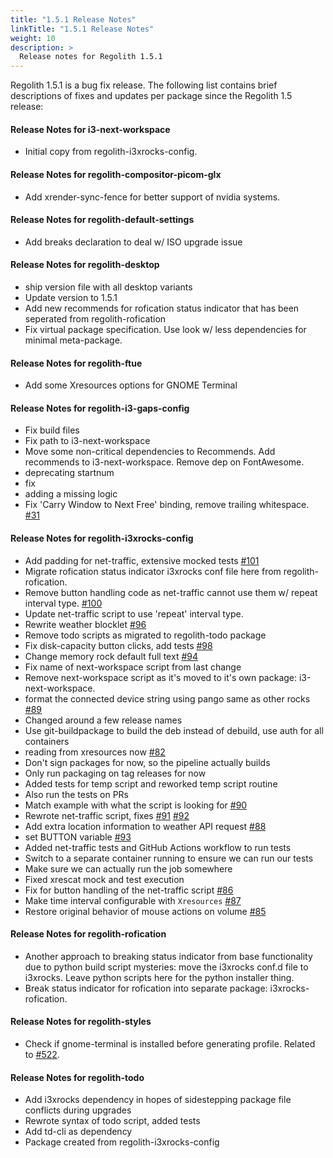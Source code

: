 ```yaml
---
title: "1.5.1 Release Notes"
linkTitle: "1.5.1 Release Notes"
weight: 10
description: >
  Release notes for Regolith 1.5.1
---
```


Regolith 1.5.1 is a bug fix release. The following list contains brief descriptions of fixes and updates per package since the Regolith 1.5 release:

#### Release Notes for i3-next-workspace

- Initial copy from regolith-i3xrocks-config.

#### Release Notes for regolith-compositor-picom-glx

- Add xrender-sync-fence for better support of nvidia systems.

#### Release Notes for regolith-default-settings

- Add breaks declaration to deal w/ ISO upgrade issue

#### Release Notes for regolith-desktop

- ship version file with all desktop variants
- Update version to 1.5.1
- Add new recommends for rofication status indicator that has been seperated from regolith-rofication
- Fix virtual package specification. Use look w/ less dependencies for minimal meta-package.

#### Release Notes for regolith-ftue

- Add some Xresources options for GNOME Terminal

#### Release Notes for regolith-i3-gaps-config

- Fix build files
- Fix path to i3-next-workspace
- Move some non-critical dependencies to Recommends. Add recommends to i3-next-workspace. Remove dep on FontAwesome.
- deprecating startnum
- fix
- adding a missing logic
- Fix 'Carry Window to Next Free' binding, remove trailing whitespace. [#31](https://github.com/regolith-linux/regolith-i3-gaps-config/issues/31)

#### Release Notes for regolith-i3xrocks-config

- Add padding for net-traffic, extensive mocked tests [#101](https://github.com/regolith-linux/regolith-i3xrocks-config/issues/101)
- Migrate rofication status indicator i3xrocks conf file here from regolith-rofication.
- Remove button handling code as net-traffic cannot use them w/ repeat interval type. [#100](https://github.com/regolith-linux/regolith-i3xrocks-config/issues/100)
- Update net-traffic script to use 'repeat' interval type.
- Rewrite weather blocklet [#96](https://github.com/regolith-linux/regolith-i3xrocks-config/issues/96)
- Remove todo scripts as migrated to regolith-todo package
- Fix disk-capacity button clicks, add tests [#98](https://github.com/regolith-linux/regolith-i3xrocks-config/issues/98)
- Change memory rock default full text [#94](https://github.com/regolith-linux/regolith-i3xrocks-config/isssues/94)
- Fix name of next-workspace script from last change
- Remove next-workspace script as it's moved to it's own package: i3-next-workspace.
- format the connected device string using pango same as other rocks [#89](https://github.com/regolith-linux/regolith-i3xrocks-config/issues/89)
- Changed around a few release names
- Use git-buildpackage to build the deb instead of debuild, use auth for all containers
- reading from xresources now [#82](https://github.com/regolith-linux/regolith-i3xrocks-config/issues/82)
- Don't sign packages for now, so the pipeline actually builds
- Only run packaging on tag releases for now
- Added tests for temp script and reworked temp script routine
- Also run the tests on PRs
- Match example with what the script is looking for [#90](https://github.com/regolith-linux/regolith-i3xrocks-config/issues/90)
- Rewrote net-traffic script, fixes [#91](https://github.com/regolith-linux/regolith-i3xrocks-config/issues/91) [#92](https://github.com/regolith-linux/regolith-i3xrocks-config/issues/92)
- Add extra location information to weather API request [#88](https://github.com/regolith-linux/regolith-i3xrocks-config/issues/88)
- set BUTTON variable [#93](https://github.com/regolith-linux/regolith-i3xrocks-config/issues/93)
- Added net-traffic tests and GitHub Actions workflow to run tests
- Switch to a separate container running to ensure we can run our tests
- Make sure we can actually run the job somewhere
- Fixed xrescat mock and test execution
- Fix for button handling of the net-traffic script [#86](https://github.com/regolith-linux/regolith-i3xrocks-config/issues/86)
- Make time interval configurable with `Xresources` [#87](https://github.com/regolith-linux/regolith-i3xrocks-config/issues/87)
- Restore original behavior of mouse actions on volume [#85](https://github.com/regolith-linux/regolith-i3xrocks-config/issues/85)

#### Release Notes for regolith-rofication

- Another approach to breaking status indicator from base functionality due to python build script mysteries: move the i3xrocks conf.d file to i3xrocks. Leave python scripts here for the python installer thing.
- Break status indicator for rofication into separate package: i3xrocks-rofication.

#### Release Notes for regolith-styles

- Check if gnome-terminal is installed before generating profile. Related to [#522](https://github.com/regolith-linux/regolith-desktop/issues/522).

#### Release Notes for regolith-todo

- Add i3xrocks dependency in hopes of sidestepping package file conflicts during upgrades
- Rewrote syntax of todo script, added tests
- Add td-cli as dependency
- Package created from regolith-i3xrocks-config
